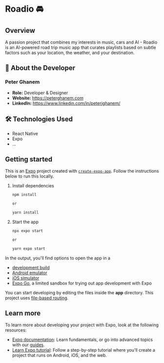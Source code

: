 # Roadio 🚘


## Overview

A passion project that combines my interests in music, cars and AI - Roadio is an AI-powered road trip music app that curates playlists based on subtle factors such as your location, the weather, and your destination.

## 👤 About the Developer

### Peter Ghanem

- **Role:** Developer & Designer
- **Website:** https://peterghanem.com
- **LinkedIn:** https://www.linkedin.com/in/peterjghanem/

## 🛠 Technologies Used

- React Native
- Expo
- ...

## Getting started


This is an [Expo](https://expo.dev) project created with
[`create-expo-app`](https://www.npmjs.com/package/create-expo-app). Follow the instructions below to run this locally.

1. Install dependencies

    ```bash
   npm install
   
   or
   
   yarn install
    ```

2. Start the app

    ```bash
   npx expo start
   
   or
   
   yarn expo start
    ```

In the output, you'll find options to open the app in a

- [development build](https://docs.expo.dev/develop/development-builds/introduction/)
- [Android emulator](https://docs.expo.dev/workflow/android-studio-emulator/)
- [iOS simulator](https://docs.expo.dev/workflow/ios-simulator/)
- [Expo Go](https://expo.dev/go), a limited sandbox for trying out app development with Expo

You can start developing by editing the files inside the **app** directory. This project uses
[file-based routing](https://docs.expo.dev/router/introduction).

## Learn more

To learn more about developing your project with Expo, look at the following resources:

- [Expo documentation](https://docs.expo.dev/): Learn fundamentals, or go into advanced topics with our
  [guides](https://docs.expo.dev/guides).
- [Learn Expo tutorial](https://docs.expo.dev/tutorial/introduction/): Follow a step-by-step tutorial where you'll
  create a project that runs on Android, iOS, and the web.
